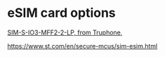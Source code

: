 # eSIM card options


[SIM-S-IO3-MFF2-2-LP, from Truphone, ]()




https://www.st.com/en/secure-mcus/sim-esim.html
